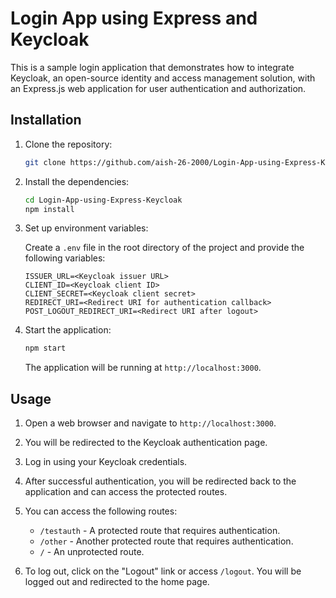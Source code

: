 # Login App using Express and Keycloak

This is a sample login application that demonstrates how to integrate Keycloak, an open-source identity and access management solution, with an Express.js web application for user authentication and authorization.

## Installation

1. Clone the repository:

   ```bash
   git clone https://github.com/aish-26-2000/Login-App-using-Express-Keycloak.git
   ```

2. Install the dependencies:

   ```bash
   cd Login-App-using-Express-Keycloak
   npm install
   ```

3. Set up environment variables:

   Create a `.env` file in the root directory of the project and provide the following variables:

   ```plaintext
   ISSUER_URL=<Keycloak issuer URL>
   CLIENT_ID=<Keycloak client ID>
   CLIENT_SECRET=<Keycloak client secret>
   REDIRECT_URI=<Redirect URI for authentication callback>
   POST_LOGOUT_REDIRECT_URI=<Redirect URI after logout>
   ```

4. Start the application:

   ```bash
   npm start
   ```

   The application will be running at `http://localhost:3000`.

## Usage

1. Open a web browser and navigate to `http://localhost:3000`.

2. You will be redirected to the Keycloak authentication page.

3. Log in using your Keycloak credentials.

4. After successful authentication, you will be redirected back to the application and can access the protected routes.

5. You can access the following routes:

   - `/testauth` - A protected route that requires authentication.
   - `/other` - Another protected route that requires authentication.
   - `/` - An unprotected route.

6. To log out, click on the "Logout" link or access `/logout`. You will be logged out and redirected to the home page.
